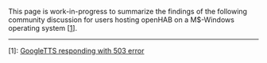 This page is work-in-progress to summarize the findings of the following community discussion for users hosting openHAB on a M$-Windows operating system [[1](https://community.openhab.org/t/googletts-responding-with-503-error-even-after-the-url-fix/3385)].


***
[1]: [GoogleTTS responding with 503 error](https://community.openhab.org/t/googletts-responding-with-503-error-even-after-the-url-fix/3385)
